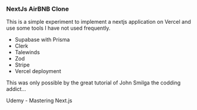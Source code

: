 ### NextJs AirBNB Clone

This is a simple experiment to implement a nextjs application on Vercel and use some tools I have not used frequently.

-   Supabase with Prisma
-   Clerk
-   Talewinds
-   Zod
-   Stripe
-   Vercel deployment

This was only possible by the great tutorial of John Smilga the codding addict...

Udemy - Mastering Next.js
